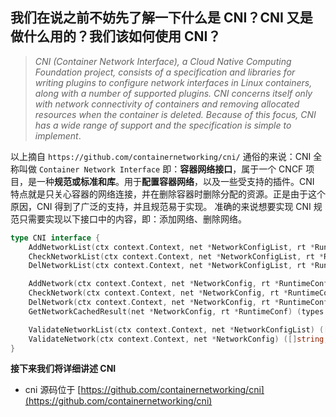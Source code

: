 ## 我们在说之前不妨先了解一下什么是 CNI？CNI 又是做什么用的？我们该如何使用 CNI？

> *CNI (Container Network Interface), a Cloud Native Computing Foundation project, consists of a specification and libraries for writing 
plugins to configure network interfaces in Linux containers, along with a number of supported plugins. CNI concerns itself only with 
network connectivity of containers and removing allocated resources when the container is deleted. Because of this focus, CNI has a wide 
range of support and the specification is simple to implement*.

以上摘自 `https://github.com/containernetworking/cni/` 通俗的来说：CNI 全称叫做 `Container Network Interface` 即：**容器网络接口**，属于一个 
CNCF 项目，是一种**规范或标准和库**。用于**配置容器网络**，以及一些受支持的插件。CNI 特点就是只关心容器的网络连接，并在删除容器时删除分配的资源。正是由于这个原因，CNI 得到了广泛的支持，并且规范易于实现。
准确的来说想要实现 CNI 规范只需要实现以下接口中的内容，即：添加网络、删除网络。

```go
type CNI interface {
	AddNetworkList(ctx context.Context, net *NetworkConfigList, rt *RuntimeConf) (types.Result, error)
	CheckNetworkList(ctx context.Context, net *NetworkConfigList, rt *RuntimeConf) error
	DelNetworkList(ctx context.Context, net *NetworkConfigList, rt *RuntimeConf) error

	AddNetwork(ctx context.Context, net *NetworkConfig, rt *RuntimeConf) (types.Result, error)
	CheckNetwork(ctx context.Context, net *NetworkConfig, rt *RuntimeConf) error
	DelNetwork(ctx context.Context, net *NetworkConfig, rt *RuntimeConf) error
	GetNetworkCachedResult(net *NetworkConfig, rt *RuntimeConf) (types.Result, error)

	ValidateNetworkList(ctx context.Context, net *NetworkConfigList) ([]string, error)
	ValidateNetwork(ctx context.Context, net *NetworkConfig) ([]string, error)
}
```

**接下来我们将详细讲述 CNI**
* cni 源码位于 [https://github.com/containernetworking/cni](https://github.com/containernetworking/cni)
